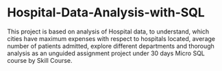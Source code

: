 # Hospital-Data-Analysis-with-SQL
This project is based on analysis of Hospital data, to understand, which cities have maximum expenses with respect to hospitals located, average number of patients admitted, explore different departments and thorough analysis as an unguided assignment project under 30 days Micro SQL course by Skill Course.
